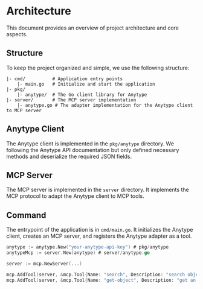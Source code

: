 # Architecture

This document provides an overview of project architecture and core aspects.

## Structure

To keep the project organized and simple, we use the following structure:

```
|- cmd/          # Application entry points
    |- main.go   # Initialize and start the application
|- pkg/
    |- anytype/  # The Go client library for Anytype
|- server/       # The MCP server implementation
    |- anytype.go # The adapter implementation for the Anytype client to MCP server
```

## Anytype Client

The Anytype client is implemented in the `pkg/anytype` directory. We following the Anytype API documentation but only defined necessary methods and deserialize the required JSON fields.

## MCP Server

The MCP server is implemented in the `server` directory. It implements the MCP protocol to adapt the Anytype client to MCP tools.

## Command

The entrypoint of the application is in `cmd/main.go`. It initializes the Anytype client, creates an MCP server, and registers the Anytype adapter as a tool.

```go
anytype := anytype.New("your-anytype-api-key") # pkg/anytype
anytypeMcp := server.New(anytype) # server/anytype.go

server := mcp.NewServer(...)

mcp.AddTool(server, &mcp.Tool{Name: "search", Description: "search objects in anytype"}, anytypeMcp.Search)
mcp.AddTool(server, &mcp.Tool{Name: "get-object", Description: "get an object from anytype"}, anytypeMcp.GetObject)
```
